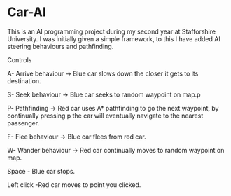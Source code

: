 # Car-AI
This is an AI programming project during my second year at Stafforshire University. 
I was initially given a simple framework, to this I have added AI steering behaviours and pathfinding. 

Controls

A- Arrive behaviour -> Blue car slows down the closer it gets to its destination.

S- Seek behaviour -> Blue car seeks to random waypoint on map.p

P- Pathfinding -> Red car uses A* pathfinding to go the next waypoint, by continually pressing p the car will eventually navigate to the nearest passenger.

F- Flee behaviour -> Blue car flees from red car.

W- Wander behaviour -> Red car continually moves to random waypoint on map.

Space - Blue car stops.

Left click -Red car moves to point you clicked. 
